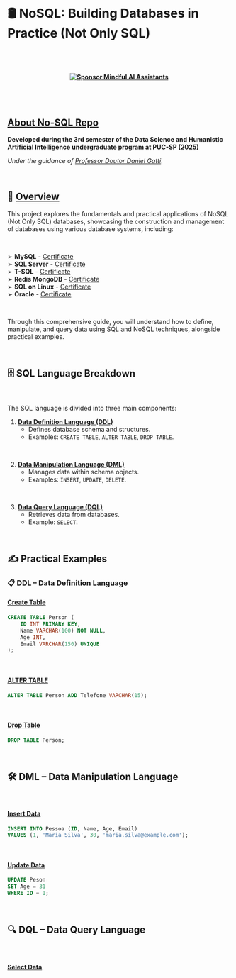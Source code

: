 
<br>

# 🛢️ NoSQL: Building Databases in Practice (Not Only SQL)

<br><br>

#### <p align="center"> [![Sponsor Mindful AI Assistants](https://img.shields.io/badge/Sponsor-Mindful%20AI%20%20Assistants-brightgreen?logo=GitHub)](https://github.com/sponsors/Mindful-AI-Assistants)


<br><br>


## [About No-SQL Repo]()

**Developed during the 3rd semester of the Data Science and Humanistic Artificial Intelligence undergraduate program at PUC-SP (2025)**  

*Under the guidance of [Professor Doutor Daniel Gatti](https://www.linkedin.com/in/dgatti/)*.


<br>

## 📖 [Overview]()

This project explores the fundamentals and practical applications of NoSQL (Not Only SQL) databases, showcasing the construction and management of databases using various database systems, including:

<br>


➢ **MySQL**  - [Certificate](https://github.com/user-attachments/assets/6d8f431f-15b6-43af-8820-f5421cf39254)  <br>
➢ **SQL Server** - [Certificate](https://github.com/user-attachments/assets/6f13c382-1e71-4b98-acb7-9ffd86de72bc)   <br>
➢ **T-SQL** - [Certificate](https://github.com/user-attachments/assets/2fc15bca-919a-4a87-ada1-3b8ab37e7aec)   <br>
➢ **Redis MongoDB** - [Certificate](https://github.com/user-attachments/assets/ec6426ca-75b6-4d9b-990e-72bfde1555b8)   <br>
➢ **SQL on Linux** - [Certificate](https://github.com/user-attachments/assets/738e8838-16ed-41eb-a4ea-3aff161b41f9)   <br>
➢ **Oracle** - [Certificate]()


<br>

Through this comprehensive guide, you will understand how to define, manipulate, and query data using SQL and NoSQL techniques, alongside practical examples.

<br>


## 🗄️ SQL Language Breakdown

<br>

The SQL language is divided into three main components:

1. [**Data Definition Language (DDL)**]()
   - Defines database schema and structures.
   - Examples: `CREATE TABLE`, `ALTER TABLE`, `DROP TABLE`.
  
<br>
  
2. [**Data Manipulation Language (DML)**]()
   - Manages data within schema objects.
   - Examples: `INSERT`, `UPDATE`, `DELETE`.
  
<br>

3. [**Data Query Language (DQL)**]()
   - Retrieves data from databases.
   - Example: `SELECT`.

<br>

## ✍️ Practical Examples

### 📋 DDL – Data Definition Language

#### [Create Table]()
```sql
CREATE TABLE Person (
    ID INT PRIMARY KEY,
    Name VARCHAR(100) NOT NULL,
    Age INT,
    Email VARCHAR(150) UNIQUE
);
```

<br>

#### [ALTER TABLE]()

```sql
ALTER TABLE Person ADD Telefone VARCHAR(15);
```

<br>

#### [Drop Table]()

```sql
DROP TABLE Person;
```

<br>

## 🛠️ DML – Data Manipulation Language

<br>

#### [Insert Data]()

```sql
INSERT INTO Pessoa (ID, Name, Age, Email)
VALUES (1, 'Maria Silva', 30, 'maria.silva@example.com');
```

<br>

#### [Update Data]()

```sql
UPDATE Peson
SET Age = 31
WHERE ID = 1;
```

<br>

## 🔍 DQL – Data Query Language

<br>

#### [Select Data]()






